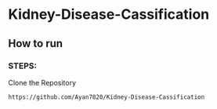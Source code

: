 # Kidney-Disease-Cassification


## How to run
### STEPS:
Clone the Repository

```bash
https://github.com/Ayan7020/Kidney-Disease-Cassification 
```  

